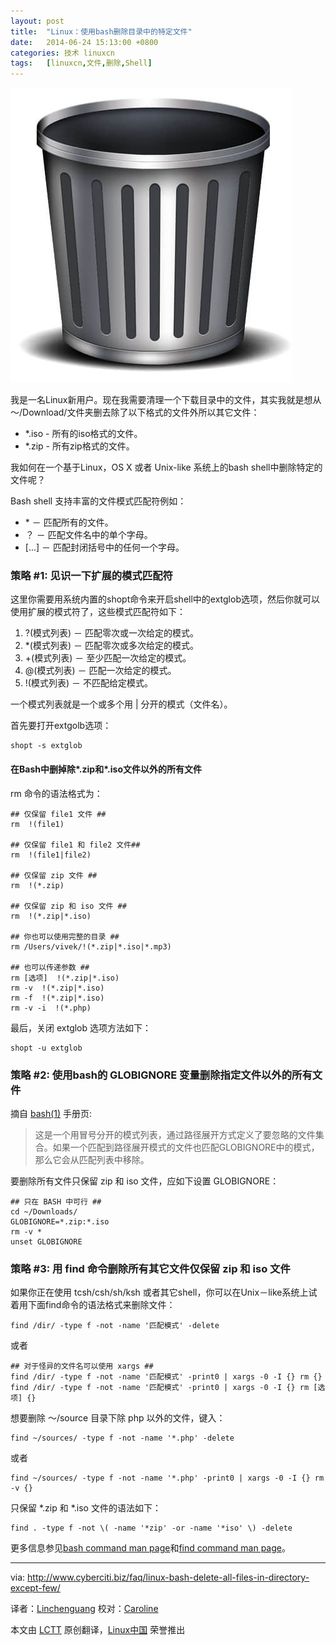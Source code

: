 ```yaml
---
layout: post
title:	"Linux：使用bash删除目录中的特定文件"
date:	2014-06-24 15:13:00 +0800 
categories:	技术 linuxcn 
tags:	[linuxcn,文件,删除,Shell]
---
```



![](/Asserts/Images/album/201406/24/151307gi7yvhtpoybdb6pk.jpg)


我是一名Linux新用户。现在我需要清理一个下载目录中的文件，其实我就是想从～/Download/文件夹删去除了以下格式的文件外所以其它文件：


* \*.iso - 所有的iso格式的文件。
* \*.zip - 所有zip格式的文件。


我如何在一个基于Linux，OS X 或者 Unix-like 系统上的bash shell中删除特定的文件呢？


Bash shell 支持丰富的文件模式匹配符例如：


* \* － 匹配所有的文件。
* ？ － 匹配文件名中的单个字母。
* [...] － 匹配封闭括号中的任何一个字母。


### 策略 #1: 见识一下扩展的模式匹配符


这里你需要用系统内置的shopt命令来开启shell中的extglob选项，然后你就可以使用扩展的模式符了，这些模式匹配符如下：


1. ?(模式列表) － 匹配零次或一次给定的模式。
2. \*(模式列表) － 匹配零次或多次给定的模式。
3. +(模式列表) － 至少匹配一次给定的模式。
4. @(模式列表) － 匹配一次给定的模式。
5. !(模式列表) － 不匹配给定模式。


一个模式列表就是一个或多个用 | 分开的模式（文件名）。


首先要打开extgolb选项：



```
shopt -s extglob

```

#### 在Bash中删掉除*.zip和*.iso文件以外的所有文件


rm 命令的语法格式为：



```
## 仅保留 file1 文件 ##
rm  !(file1)

## 仅保留 file1 和 file2 文件## 
rm  !(file1|file2)

## 仅保留 zip 文件 ##
rm  !(*.zip)

## 仅保留 zip 和 iso 文件 ##
rm  !(*.zip|*.iso)

## 你也可以使用完整的目录 ##
rm /Users/vivek/!(*.zip|*.iso|*.mp3)

## 也可以传递参数 ##
rm [选项]  !(*.zip|*.iso)
rm -v  !(*.zip|*.iso)
rm -f  !(*.zip|*.iso)
rm -v -i  !(*.php)

```

最后，关闭 extglob 选项方法如下：



```
shopt -u extglob

```

### 策略 #2: 使用bash的 GLOBIGNORE 变量删除指定文件以外的所有文件


摘自 [bash(1)](http://www.manpager.com/linux/man1/bash.1.html) 手册页:



> 
> 这是一个用冒号分开的模式列表，通过路径展开方式定义了要忽略的文件集合。如果一个匹配到路径展开模式的文件也匹配GLOBIGNORE中的模式，那么它会从匹配列表中移除。
> 
> 
> 


要删除所有文件只保留 zip 和 iso 文件，应如下设置 GLOBIGNORE：



```
## 只在 BASH 中可行 ##
cd ~/Downloads/
GLOBIGNORE=*.zip:*.iso
rm -v *
unset GLOBIGNORE

```

### 策略 #3: 用 find 命令删除所有其它文件仅保留 zip 和 iso 文件


如果你正在使用 tcsh/csh/sh/ksh 或者其它shell，你可以在Unix－like系统上试着用下面find命令的语法格式来删除文件：



```
find /dir/ -type f -not -name '匹配模式' -delete

```

或者



```
## 对于怪异的文件名可以使用 xargs ##
find /dir/ -type f -not -name '匹配模式' -print0 | xargs -0 -I {} rm {}
find /dir/ -type f -not -name '匹配模式' -print0 | xargs -0 -I {} rm [选项] {}

```

想要删除 ～/source 目录下除 php 以外的文件，键入：



```
find ~/sources/ -type f -not -name '*.php' -delete

```

或者



```
find ~/sources/ -type f -not -name '*.php' -print0 | xargs -0 -I {} rm -v {}

```

只保留 \*.zip 和 \*.iso 文件的语法如下：



```
find . -type f -not \( -name '*zip' -or -name '*iso' \) -delete

```

更多信息参见[bash command man page](http://www.manpager.com/linux/man1/bash.1.html)和[find command man page](http://www.manpager.com/linux/man1/find.1.html)。




---


via: <http://www.cyberciti.biz/faq/linux-bash-delete-all-files-in-directory-except-few/>


译者：[Linchenguang](https://github.com/Linchenguang) 校对：[Caroline](https://github.com/carolinewuyan)


本文由 [LCTT](https://github.com/LCTT/TranslateProject) 原创翻译，[Linux中国](http://linux.cn/) 荣誉推出
